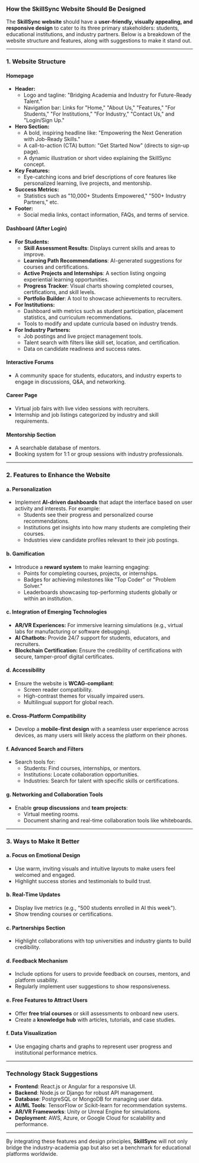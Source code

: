 ### **How the SkillSync Website Should Be Designed**

The **SkillSync website** should have a **user-friendly, visually appealing, and responsive design** to cater to its three primary stakeholders: students, educational institutions, and industry partners. Below is a breakdown of the website structure and features, along with suggestions to make it stand out.

---

### **1. Website Structure**

#### **Homepage**
- **Header:**
  - Logo and tagline: "Bridging Academia and Industry for Future-Ready Talent."
  - Navigation bar: Links for "Home," "About Us," "Features," "For Students," "For Institutions," "For Industry," "Contact Us," and "Login/Sign Up."
- **Hero Section:**
  - A bold, inspiring headline like: "Empowering the Next Generation with Job-Ready Skills."
  - A call-to-action (CTA) button: "Get Started Now" (directs to sign-up page).
  - A dynamic illustration or short video explaining the SkillSync concept.
- **Key Features:**
  - Eye-catching icons and brief descriptions of core features like personalized learning, live projects, and mentorship.
- **Success Metrics:**
  - Statistics such as "10,000+ Students Empowered," "500+ Industry Partners," etc.
- **Footer:**
  - Social media links, contact information, FAQs, and terms of service.

#### **Dashboard (After Login)**
- **For Students:**
  - **Skill Assessment Results**: Displays current skills and areas to improve.
  - **Learning Path Recommendations**: AI-generated suggestions for courses and certifications.
  - **Active Projects and Internships**: A section listing ongoing experiential learning opportunities.
  - **Progress Tracker**: Visual charts showing completed courses, certifications, and skill levels.
  - **Portfolio Builder**: A tool to showcase achievements to recruiters.
- **For Institutions:**
  - Dashboard with metrics such as student participation, placement statistics, and curriculum recommendations.
  - Tools to modify and update curricula based on industry trends.
- **For Industry Partners:**
  - Job postings and live project management tools.
  - Talent search with filters like skill set, location, and certification.
  - Data on candidate readiness and success rates.

#### **Interactive Forums**
- A community space for students, educators, and industry experts to engage in discussions, Q&A, and networking.

#### **Career Page**
- Virtual job fairs with live video sessions with recruiters.
- Internship and job listings categorized by industry and skill requirements.

#### **Mentorship Section**
- A searchable database of mentors.
- Booking system for 1:1 or group sessions with industry professionals.

---

### **2. Features to Enhance the Website**

#### **a. Personalization**
- Implement **AI-driven dashboards** that adapt the interface based on user activity and interests. For example:
  - Students see their progress and personalized course recommendations.
  - Institutions get insights into how many students are completing their courses.
  - Industries view candidate profiles relevant to their job postings.

#### **b. Gamification**
- Introduce a **reward system** to make learning engaging:
  - Points for completing courses, projects, or internships.
  - Badges for achieving milestones like "Top Coder" or "Problem Solver."
  - Leaderboards showcasing top-performing students globally or within an institution.

#### **c. Integration of Emerging Technologies**
- **AR/VR Experiences:** For immersive learning simulations (e.g., virtual labs for manufacturing or software debugging).
- **AI Chatbots:** Provide 24/7 support for students, educators, and recruiters.
- **Blockchain Certification:** Ensure the credibility of certifications with secure, tamper-proof digital certificates.

#### **d. Accessibility**
- Ensure the website is **WCAG-compliant**:
  - Screen reader compatibility.
  - High-contrast themes for visually impaired users.
  - Multilingual support for global reach.

#### **e. Cross-Platform Compatibility**
- Develop a **mobile-first design** with a seamless user experience across devices, as many users will likely access the platform on their phones.

#### **f. Advanced Search and Filters**
- Search tools for:
  - Students: Find courses, internships, or mentors.
  - Institutions: Locate collaboration opportunities.
  - Industries: Search for talent with specific skills or certifications.

#### **g. Networking and Collaboration Tools**
- Enable **group discussions** and **team projects**:
  - Virtual meeting rooms.
  - Document sharing and real-time collaboration tools like whiteboards.

---

### **3. Ways to Make It Better**

#### **a. Focus on Emotional Design**
- Use warm, inviting visuals and intuitive layouts to make users feel welcomed and engaged.
- Highlight success stories and testimonials to build trust.

#### **b. Real-Time Updates**
- Display live metrics (e.g., "500 students enrolled in AI this week").
- Show trending courses or certifications.

#### **c. Partnerships Section**
- Highlight collaborations with top universities and industry giants to build credibility.

#### **d. Feedback Mechanism**
- Include options for users to provide feedback on courses, mentors, and platform usability.
- Regularly implement user suggestions to show responsiveness.

#### **e. Free Features to Attract Users**
- Offer **free trial courses** or skill assessments to onboard new users.
- Create a **knowledge hub** with articles, tutorials, and case studies.

#### **f. Data Visualization**
- Use engaging charts and graphs to represent user progress and institutional performance metrics.

---

### **Technology Stack Suggestions**
- **Frontend**: React.js or Angular for a responsive UI.
- **Backend**: Node.js or Django for robust API management.
- **Database**: PostgreSQL or MongoDB for managing user data.
- **AI/ML Tools**: TensorFlow or Scikit-learn for recommendation systems.
- **AR/VR Frameworks**: Unity or Unreal Engine for simulations.
- **Deployment**: AWS, Azure, or Google Cloud for scalability and performance.

---

By integrating these features and design principles, **SkillSync** will not only bridge the industry-academia gap but also set a benchmark for educational platforms worldwide.